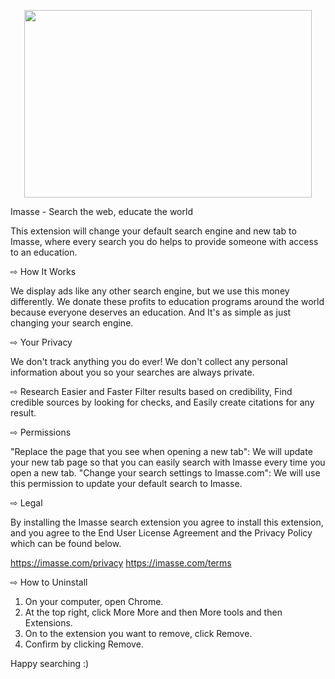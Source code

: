 <p align="center">
  <img width="460" height="300" src="(https://lh3.googleusercontent.com/YkyoTs06gb0NSw6dUFrJROCAwY0rnqrERwqFLzcIdLl7SzZU4Wllr1pIXNDhGlNPZS7rWkp3lmy9o5mIkmbllI3r=w640-h400-e365-rj-sc0x00ffffff">
</p>

Imasse - Search the web, educate the world

This extension will change your default search engine and new tab to Imasse, where every search you do helps to provide someone with access to an education. 

⇨ How It Works

We display ads like any other search engine, but we use this money differently. We donate these profits to education programs around the world because everyone deserves an education. And It's as simple as just changing your search engine.

⇨ Your Privacy

We don't track anything you do ever! We don't collect any personal information about you so your searches are always private.

⇨ Research Easier and Faster
Filter results based on credibility, Find credible sources by looking for checks, and Easily create citations for any result.

⇨ Permissions 

"Replace the page that you see when opening a new tab": We will update your new tab page so that you can easily search with Imasse every time you open a new tab.
"Change your search settings to Imasse.com": We will use this permission to update your default search to Imasse.

⇨ Legal

By installing the Imasse search extension you agree to install this extension, and you agree to the End User License Agreement and the Privacy Policy which can be found below. 

https://imasse.com/privacy
https://imasse.com/terms

⇨ How to Uninstall

1) On your computer, open Chrome.
2) At the top right, click More More and then More tools and then Extensions.
3) On to the extension you want to remove, click Remove.
4) Confirm by clicking Remove.

Happy searching :)
